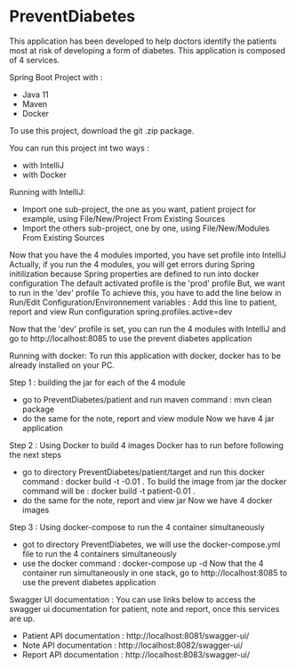 # PreventDiabetes
This application has been developed to help doctors identify the patients most at risk of developing a form of diabetes.
This application is composed of 4 services.

Spring Boot Project with :

 - Java 11
 - Maven
 - Docker
 
To use this project, download the git .zip package. 

You can run this project int two ways :
 - with IntelliJ
 - with Docker
 
 Running with IntelliJ:
 - Import one sub-project, the one as you want, patient project for example, using File/New/Project From Existing Sources
 - Import the others sub-project, one by one, using File/New/Modules From Existing Sources
 
 Now that you have the 4 modules imported, you have set profile into IntelliJ
 Actually, if you run the 4 modules, you will get errors during Spring initilization because Spring properties are defined to run into docker configuration
 The default activated profile is the 'prod' profile
 But, we want to run in the 'dev' profile
 To achieve this, you have to add the line below in Run/Edit Configuration/Environnement variables :
 Add this line to patient, report and view Run configuration
 spring.profiles.active=dev
 
 Now that the 'dev' profile is set, you can run the 4 modules with IntelliJ and go to http://localhost:8085 to use the prevent diabetes application
 
 
 Running with docker:
 To run this application with docker, docker has to be already installed on your PC.

 
  Step 1 : building the jar for each of the 4 module
   - go to PreventDiabetes/patient and run maven command : mvn clean package
   - do the same for the note, report and view module
  Now we have 4 jar application
  
  Step 2 : Using Docker to build 4 images
           Docker has to run before following the next steps
   - go to directory PreventDiabetes/patient/target and run this docker command : docker build -t <nameOfService>-0.01 .
     To build the image from jar the docker command will be : docker build -t patient-0.01 .
   - do the same for the note, report and view jar
   Now we have 4 docker images
  
  Step 3 : Using docker-compose to run the 4 container simultaneously
   - got to directory PreventDiabetes, we will use the docker-compose.yml file to run the 4 containers simultaneously
   - use the docker command : docker-compose up -d
  Now that the 4 container run simultaneously in one stack, go to http://localhost:8085 to use the prevent diabetes application
  
  
  Swagger UI documentation :
  You can use links below to access the swagger ui documentation for patient, note and report, once this services are up.
  - Patient API documentation : http://localhost:8081/swagger-ui/
  - Note API documentation : http://localhost:8082/swagger-ui/
  - Report API documentation : http://localhost:8083/swagger-ui/

